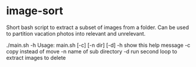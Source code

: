 # image-sort
Short bash script to extract a subset of images from a folder.
Can be used to partition vacation photos into relevant and unrelevant.

./main.sh -h
Usage: main.sh [-c] [-n dir] [-d]
        -h  show this help message
        -c  copy instead of move
        -n  name of sub directory
        -d  run second loop to extract images to delete
